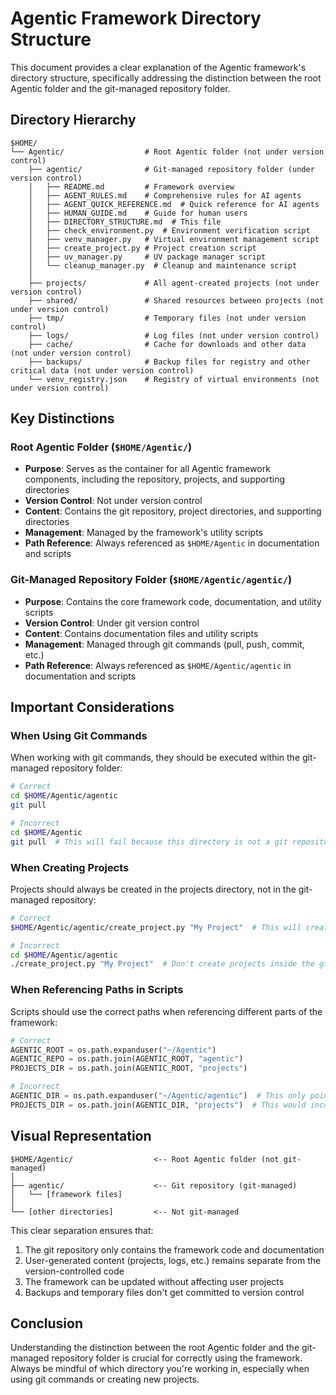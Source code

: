 # Agentic Framework Directory Structure

This document provides a clear explanation of the Agentic framework's directory structure, specifically addressing the distinction between the root Agentic folder and the git-managed repository folder.

## Directory Hierarchy

```
$HOME/
└── Agentic/                  # Root Agentic folder (not under version control)
    ├── agentic/              # Git-managed repository folder (under version control)
    │   ├── README.md         # Framework overview
    │   ├── AGENT_RULES.md    # Comprehensive rules for AI agents
    │   ├── AGENT_QUICK_REFERENCE.md  # Quick reference for AI agents
    │   ├── HUMAN_GUIDE.md    # Guide for human users
    │   ├── DIRECTORY_STRUCTURE.md  # This file
    │   ├── check_environment.py  # Environment verification script
    │   ├── venv_manager.py   # Virtual environment management script
    │   ├── create_project.py # Project creation script
    │   ├── uv_manager.py     # UV package manager script
    │   └── cleanup_manager.py  # Cleanup and maintenance script
    │
    ├── projects/             # All agent-created projects (not under version control)
    ├── shared/               # Shared resources between projects (not under version control)
    ├── tmp/                  # Temporary files (not under version control)
    ├── logs/                 # Log files (not under version control)
    ├── cache/                # Cache for downloads and other data (not under version control)
    ├── backups/              # Backup files for registry and other critical data (not under version control)
    └── venv_registry.json    # Registry of virtual environments (not under version control)
```

## Key Distinctions

### Root Agentic Folder (`$HOME/Agentic/`)

- **Purpose**: Serves as the container for all Agentic framework components, including the repository, projects, and supporting directories
- **Version Control**: Not under version control
- **Content**: Contains the git repository, project directories, and supporting directories
- **Management**: Managed by the framework's utility scripts
- **Path Reference**: Always referenced as `$HOME/Agentic` in documentation and scripts

### Git-Managed Repository Folder (`$HOME/Agentic/agentic/`)

- **Purpose**: Contains the core framework code, documentation, and utility scripts
- **Version Control**: Under git version control
- **Content**: Contains documentation files and utility scripts
- **Management**: Managed through git commands (pull, push, commit, etc.)
- **Path Reference**: Always referenced as `$HOME/Agentic/agentic` in documentation and scripts

## Important Considerations

### When Using Git Commands

When working with git commands, they should be executed within the git-managed repository folder:

```bash
# Correct
cd $HOME/Agentic/agentic
git pull

# Incorrect
cd $HOME/Agentic
git pull  # This will fail because this directory is not a git repository
```

### When Creating Projects

Projects should always be created in the projects directory, not in the git-managed repository:

```bash
# Correct
$HOME/Agentic/agentic/create_project.py "My Project"  # This will create the project in $HOME/Agentic/projects/my-project

# Incorrect
cd $HOME/Agentic/agentic
./create_project.py "My Project"  # Don't create projects inside the git repository
```

### When Referencing Paths in Scripts

Scripts should use the correct paths when referencing different parts of the framework:

```python
# Correct
AGENTIC_ROOT = os.path.expanduser("~/Agentic")
AGENTIC_REPO = os.path.join(AGENTIC_ROOT, "agentic")
PROJECTS_DIR = os.path.join(AGENTIC_ROOT, "projects")

# Incorrect
AGENTIC_DIR = os.path.expanduser("~/Agentic/agentic")  # This only points to the repository, not the root
PROJECTS_DIR = os.path.join(AGENTIC_DIR, "projects")  # This would incorrectly point to ~/Agentic/agentic/projects
```

## Visual Representation

```
$HOME/Agentic/                  <-- Root Agentic folder (not git-managed)
│
├── agentic/                    <-- Git repository (git-managed)
│   └── [framework files]
│
└── [other directories]         <-- Not git-managed
```

This clear separation ensures that:

1. The git repository only contains the framework code and documentation
2. User-generated content (projects, logs, etc.) remains separate from the version-controlled code
3. The framework can be updated without affecting user projects
4. Backups and temporary files don't get committed to version control

## Conclusion

Understanding the distinction between the root Agentic folder and the git-managed repository folder is crucial for correctly using the framework. Always be mindful of which directory you're working in, especially when using git commands or creating new projects.

